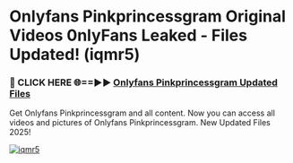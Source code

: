 # Onlyfans Pinkprincessgram Original Videos 0nlyFans Leaked - Files Updated! (iqmr5)

<h3>🔴 CLICK HERE 🌐==►► <a href="https://tinyurl.com/ehrbuxhb" rel="nofollow">Onlyfans Pinkprincessgram Updated Files</a></h3>

Get Onlyfans Pinkprincessgram and all content. Now you can access all videos and pictures of Onlyfans Pinkprincessgram. New Updated Files 2025!

[![iqmr5](https://i.imgur.com/lVYEuWS.gif)](https://tinyurl.com/ehrbuxhb)

